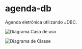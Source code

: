 # agenda-db

Agenda eletrônica utilizando JDBC.

![Diagrama Caso de uso](http://trab.dc.unifil.br/gitlab/MatheusMuriel/agenda-db/raw/master/Diagramas/UseCaseDiagram.png)

![Diagrama de Classe](http://trab.dc.unifil.br/gitlab/MatheusMuriel/agenda-db/raw/master/Diagramas/ClassDiagram.png)